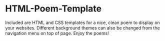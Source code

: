 # HTML-Poem-Template
Included are HTML and CSS templates for a nice, clean poem to display on your websites.
Different background themes can also be changed from the navigation menu on top of page.
Enjoy the poems!
